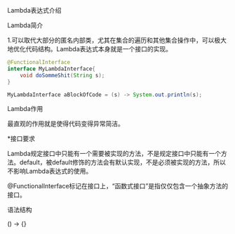 Lambda表达式介绍

Lambda简介

1.可以取代大部分的匿名内部类，尤其在集合的遍历和其他集合操作中，可以极大地优化代码结构。Lambda表达式本身就是一个接口的实现。
```java
@FunctionalInterface
interface MyLambdaInterface{
	void doSommeShit(String s);
}

MyLambdaInterface aBlockOfCode = (s) -> System.out.println(s);
```

Lambda作用

最直观的作用就是使得代码变得异常简洁。

*接口要求

Lambda规定接口中只能有一个需要被实现的方法，不是规定接口中只能有一个方法。default，被default修饰的方法会有默认实现，不是必须被实现的方法，所以不影响Lambda表达式的使用。

@FunctionalInterface标记在接口上，“函数式接口”是指仅仅包含一个抽象方法的接口。

语法结构

() -> {}